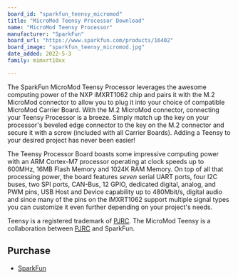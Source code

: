 ```yaml
---
board_id: "sparkfun_teensy_micromod"
title: "MicroMod Teensy Processor Download"
name: "MicroMod Teensy Processor"
manufacturer: "SparkFun"
board_url: "https://www.sparkfun.com/products/16402"
board_image: "sparkfun_teensy_micromod.jpg"
date_added: 2022-5-3
family: mimxrt10xx

---
```


The SparkFun MicroMod Teensy Processor leverages the awesome computing power of the NXP iMXRT1062 chip and pairs it with the M.2 MicroMod connector to allow you to plug it into your choice of compatible MicroMod Carrier Board. With the M.2 MicroMod connector, connecting your Teensy Processor is a breeze. Simply match up the key on your processor's beveled edge connector to the key on the M.2 connector and secure it with a screw (included with all Carrier Boards). Adding a Teensy to your desired project has never been easier!

The Teensy Processor Board boasts some impressive computing power with an ARM Cortex-M7 processor operating at clock speeds up to 600MHz, 16MB Flash Memory and 1024K RAM Memory. On top of all that processing power, the board features *seven* serial UART ports, four I2C buses, two SPI ports, CAN-Bus, 12 GPIO, dedicated digital, analog, and PWM pins, USB Host and Device capability up to 480Mbit/s, digital audio and since many of the pins on the iMXRT1062 support multiple signal types you can customize it even further depending on your project's needs.

Teensy is a registered trademark of [PJRC](https://www.pjrc.com/). The MicroMod Teensy is a collaboration between [PJRC](https://www.pjrc.com/) and SparkFun.

## Purchase
* [SparkFun](https://www.sparkfun.com/products/16402)
